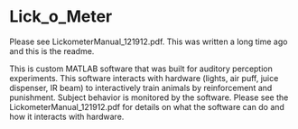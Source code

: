 # Lick_o_Meter

Please see LickometerManual_121912.pdf. This was written a long time ago and this is the readme.

This is custom MATLAB software that was built for auditory perception experiments. This software interacts with hardware (lights, air puff, juice dispenser, IR beam) to interactively train animals by reinforcement and punishment. Subject behavior is monitored by the software. Please see the LickometerManual_121912.pdf for details on what the software can do and how it interacts with hardware.
